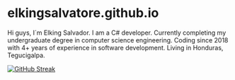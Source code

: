 # elkingsalvatore.github.io
Hi guys, I´m Elking Salvador. I am a C# developer.
Currently completing my undergraduate degree in computer science engineering.
Coding since 2018 with 4+ years of experience in software development.
Living in Honduras, Tegucigalpa.


[![GitHub Streak](streakstats.herokuapp.com/?user=elkingsalvatore&currStreakNum=2FD3EB&fire=pink&sideLabels=F00&date_format=[Y.]n.j)](https://git.io/streak-stats)
